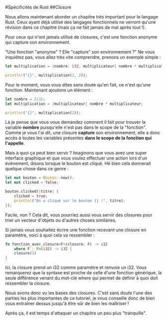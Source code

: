 #Spécificités de Rust
##Closure

Nous allons maintenant aborder un chapitre très important pour le langage Rust. Ceux ayant déjà utilisé des langages fonctionnels ne verront qu'une révision dans ce chapitre (mais ça ne fait jamais de mal après tout !).

Pour ceux qui n'ont jamais utilisé de closures, c'est une fonction anonyme qui capture son environnement.

"Une fonction "anonyme" ? Elle "capture" son environnement ?"
Ne vous inquiétez pas, vous allez très vite comprendre, prenons un exemple simple :

```Rust
let multiplication = |nombre: i32, multiplicateur| nombre * multiplicateur;

println!("{}", multiplication(2, 2));
```

Pour le moment, vous vous dites sans doute qu'en fait, ce n'est qu'une fonction. Maintenant ajoutons un élément :

```Rust
let nombre = 2i32;
let multiplication = |multiplicateur| nombre * multiplicateur;

println!("{}", multiplication(2));
```

Là je pense que vous vous demandez comment il fait pour trouver la variable __nombre__ puisqu'elle n'est pas dans le scope de la "fonction". Comme je vous l'ai dit, une closure __capture__ son environnement, elle a donc accès à toutes les variables présentes __dans le scope de la fonction qui l'appelle__.

Mais à quoi ça peut bien servir ? Imaginons que vous avez une super interface graphique et que vous voulez effectuer une action lors d'un événement, disons lorsque le bouton est cliqué. Hé bien cela donnerait quelque chose dans ce genre :

```Rust
let mut bouton = Bouton::new();
let mut clicked = false;

bouton.clicked(|titre| {
    clicked = true;
    println!("On a cliqué sur le bouton {} !", titre);
});
```

Facile, non ? Cela dit, vous pourriez aussi vous servir des closures pour trier un vecteur d'objets ou d'autres choses similaires.

Si jamais vous souhaitez écrire une fonction recevant une closure en paramètre, voici à quoi cela va ressembler :

```Rust
fn fonction_avec_closure<F>(closure: F) -> i32
    where F : Fn(i32) -> i32 {
    closure(1)
}
```

Ici, la closure prend un i32 comme paramètre et renvoie un i32. Vous remarquerez que la syntaxe est proche de celle d'une fonction générique, la seule différence venant du mot-clé where qui permet de définir à quoi doit ressembler la closure.

Nous avons donc vu les bases des closures. C'est sans doute l'une des parties les plus importantes de ce tutoriel, je vous conseille donc de bien vous entraîner dessus jusqu'à être sûr de bien les maîtriser !

Après ça, il est temps d'attaquer un chapitre un peu plus "tranquille".
